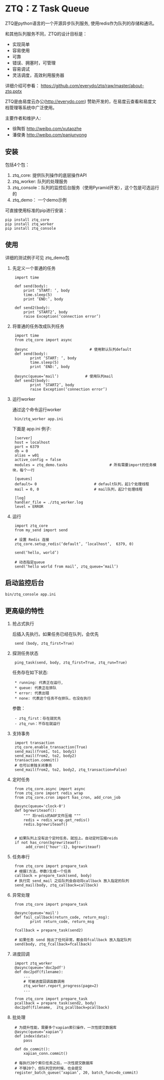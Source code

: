 ZTQ：Z Task Queue
===========================================
ZTQ是python语言的一个开源异步队列服务, 使用redis作为队列的存储和通讯。

和其他队列服务不同，ZTQ的设计目标是：

- 实现简单
- 容易使用
- 可靠
- 错误、拥塞时，可管理
- 容易调试
- 灵活调度，高效利用服务器

详细介绍可参看： https://github.com/everydo/ztq/raw/master/about-ztq.pptx

ZTQ是由易度云办公(http://everydo.com) 赞助开发的，在易度云查看和易度文档管理等系统中广泛使用。

主要作者和维护人:

- 徐陶哲 http://weibo.com/xutaozhe
- 潘俊勇 http://weibo.com/panjunyong

安装
--------------------
包括4个包：

1. ztq_core:   提供队列操作的底层操作API
2. ztq_worker:   队列的处理服务
3. ztq_console：队列的监控后台服务（使用Pyramid开发），这个包是可选运行的
4. ztq_demo： 一个demo示例

可直接使用标准的pip进行安装：

    pip install ztq_core
    pip install ztq_worker
    pip install ztq_console

使用
-------------------
详细的测试例子可见 ztq_demo包

1. 先定义一个普通的任务

        import time

        def send(body):
            print ‘START: ‘, body
            time.sleep(5)
            print ‘END:’, body
    
        def send2(body):
            print ‘START2’, body
            raise Exception(‘connection error’)
 
2. 将普通的任务改成队列任务

        import time
        from ztq_core import async
    
        @async                            # 使用默认队列default
        def send(body):
               print ‘START: ‘, body
               time.sleep(5)
               print ‘END:’, body
    
        @async(queue=‘mail’)            # 使用队列mail
        def send2(body):
               print ‘START2’, body
               raise Exception(‘connection error’)

3. 运行worker

   通过这个命令运行worker

        bin/ztq_worker app.ini

   下面是 app.ini 例子:

        [server]
        host = localhost
        port = 6379
        db = 0
        alias = w01
        active_config = false
        modules = ztq_demo.tasks                   # 所有需要import的任务模块，每个一行
    
        [queues]
        default= 0                          # default队列，起1个处理线程
        mail = 0, 0                         # mail队列，起2个处理线程
    
        [log]
        handler_file = ./ztq_worker.log
        level = ERROR

4. 运行

        import ztq_core
        from my_send import send
    
        # 设置 Redis 连接
        ztq_core.setup_redis(‘default’, ‘localhost’,  6379, 0)
    
        send(‘hello, world’)
    
        # 动态指定queue
        send(‘hello world from mail’, ztq_queue=‘mail’)

启动监控后台
--------------------

    bin/ztq_console app.ini

更高级的特性
--------------------------

1. 抢占式执行

   后插入先执行。如果任务已经在队列，会优先

        send (body, ztq_first=True) 

2. 探测任务状态

        ping_task(send, body, ztq_first=True, ztq_run=True)

   任务存在如下状态:

        * running: 代表正在运行, 
        * queue: 代表正在排队
        * error: 代表出错
        * none: 代表这个任务不在排队，也没在执行

   参数：

        - ztq_first：存在就优先
        - ztq_run：不存在就运行

3. 支持事务

        import transaction
        ztq_core.enable_transaction(True)
        send_mail(from1, to1, body1)
        send_mail(from2, to2, body2)
        transaction.commit()
        # 也可以单独关闭事务
        send_mail(from2, to2, body2, ztq_transaction=False)

4. 定时任务

        from ztq_core.async import async
        from ztq_core import redis_wrap
        from ztq_core.cron import has_cron, add_cron_job
    
        @async(queue='clock-0')
        def bgrewriteaof():
            """ 将redis的AOF文件压缩 """
            redis = redis_wrap.get_redis()
            redis.bgrewriteaof()
    
    
        # 如果队列上没有这个定时任务，就加上。自动定时压缩reids
        if not has_cron(bgrewriteaof):
             add_cron({'hour':1}, bgrewriteaof)

5. 任务串行

        from ztq_core import prepare_task
        # 根据(方法，参数)生成一个任务
        callback = prepare_task(send, body)
        # 执行完 send_mail 之后队列会自动将callback 放入指定的队列
        send_mail(body, ztq_callback=callback)

6. 异常处理

        from ztq_core import prepare_task
    
        @async(queue='mail')
        def fail_callback(return_code, return_msg):
               print return_code, return_msg
    
        fcallback = prepare_task(send2)
    
        # 如果任务 send 抛出了任何异常，都会将fcallback 放入指定队列
        send(body, ztq_fcallback=fcallback)

7. 进度回调

        import ztq_worker
        @async(queue='doc2pdf')
        def doc2pdf(filename):
            ...
            # 可被进度回调函数调用
            ztq_worker.report_progress(page=2)
            ...
    
        from ztq_core import prepare_task
        pcallback = prepare_task(send2, body)
        doc2pdf(filename,  ztq_pcallback=pcallback)

8. 批处理

        # 为提升性能，需要多个xapian索引操作，一次性提交数据库
        @async(queue=‘xapian’)
        def index(data):
            pass
    
        def do_commit(): 
            xapian_conn.commit()
    
        # 每执行20个索引任务之后，一次性提交数据库
        # 不够20个，但队列空的时候，也会提交
        register_batch_queue(‘xapian’, 20, batch_func=do_commit)


